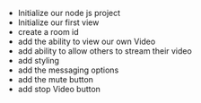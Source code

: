 - Initialize our node js project
- Initialize our first view
- create a room id
- add the ability to view our own Video
- add ability to allow others to stream   their video
- add styling
- add the messaging options
- add the mute button
- add stop Video button